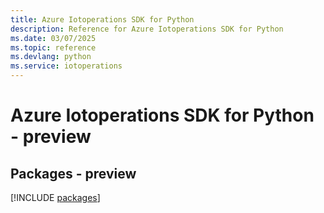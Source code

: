 ```yaml
---
title: Azure Iotoperations SDK for Python
description: Reference for Azure Iotoperations SDK for Python
ms.date: 03/07/2025
ms.topic: reference
ms.devlang: python
ms.service: iotoperations
---
```

# Azure Iotoperations SDK for Python - preview
## Packages - preview
[!INCLUDE [packages](iotoperations-index.md)]